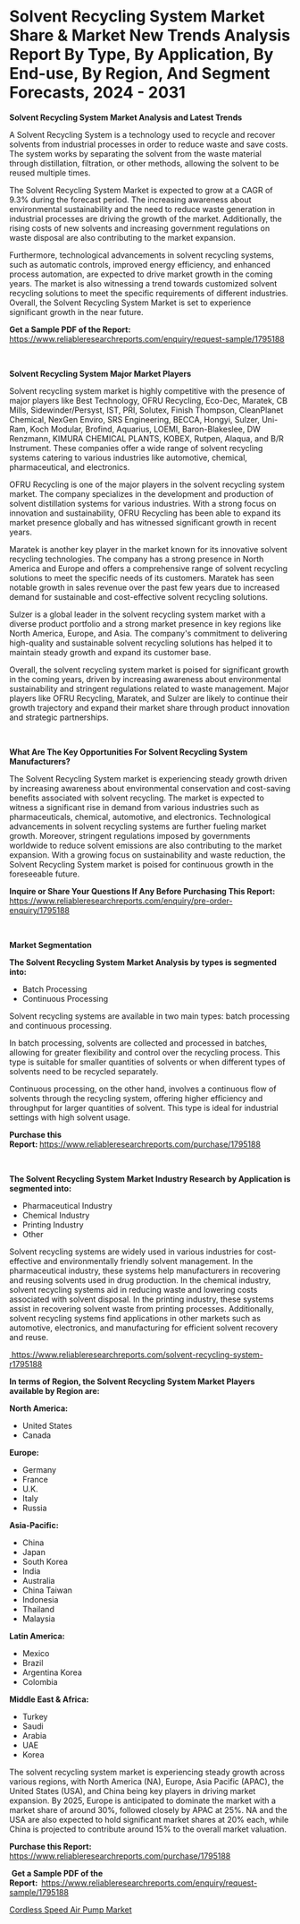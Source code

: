 <p><h1>Solvent Recycling System Market Share & Market New Trends Analysis Report By Type, By Application, By End-use, By Region, And Segment Forecasts, 2024 - 2031</h1></p><p><strong>Solvent Recycling System Market Analysis and Latest Trends</strong></p>
<p><p>A Solvent Recycling System is a technology used to recycle and recover solvents from industrial processes in order to reduce waste and save costs. The system works by separating the solvent from the waste material through distillation, filtration, or other methods, allowing the solvent to be reused multiple times.</p><p>The Solvent Recycling System Market is expected to grow at a CAGR of 9.3% during the forecast period. The increasing awareness about environmental sustainability and the need to reduce waste generation in industrial processes are driving the growth of the market. Additionally, the rising costs of new solvents and increasing government regulations on waste disposal are also contributing to the market expansion.</p><p>Furthermore, technological advancements in solvent recycling systems, such as automatic controls, improved energy efficiency, and enhanced process automation, are expected to drive market growth in the coming years. The market is also witnessing a trend towards customized solvent recycling solutions to meet the specific requirements of different industries. Overall, the Solvent Recycling System Market is set to experience significant growth in the near future.</p></p>
<p><strong>Get a Sample PDF of the Report:&nbsp;</strong> <a href="https://www.reliableresearchreports.com/enquiry/request-sample/1795188">https://www.reliableresearchreports.com/enquiry/request-sample/1795188</a></p>
<p>&nbsp;</p>
<p><strong>Solvent Recycling System Major Market Players</strong></p>
<p><p>Solvent recycling system market is highly competitive with the presence of major players like Best Technology, OFRU Recycling, Eco-Dec, Maratek, CB Mills, Sidewinder/Persyst, IST, PRI, Solutex, Finish Thompson, CleanPlanet Chemical, NexGen Enviro, SRS Engineering, BECCA, Hongyi, Sulzer, Uni-Ram, Koch Modular, Brofind, Aquarius, LOEMI, Baron-Blakeslee, DW Renzmann, KIMURA CHEMICAL PLANTS, KOBEX, Rutpen, Alaqua, and B/R Instrument. These companies offer a wide range of solvent recycling systems catering to various industries like automotive, chemical, pharmaceutical, and electronics.</p><p>OFRU Recycling is one of the major players in the solvent recycling system market. The company specializes in the development and production of solvent distillation systems for various industries. With a strong focus on innovation and sustainability, OFRU Recycling has been able to expand its market presence globally and has witnessed significant growth in recent years.</p><p>Maratek is another key player in the market known for its innovative solvent recycling technologies. The company has a strong presence in North America and Europe and offers a comprehensive range of solvent recycling solutions to meet the specific needs of its customers. Maratek has seen notable growth in sales revenue over the past few years due to increased demand for sustainable and cost-effective solvent recycling solutions.</p><p>Sulzer is a global leader in the solvent recycling system market with a diverse product portfolio and a strong market presence in key regions like North America, Europe, and Asia. The company's commitment to delivering high-quality and sustainable solvent recycling solutions has helped it to maintain steady growth and expand its customer base.</p><p>Overall, the solvent recycling system market is poised for significant growth in the coming years, driven by increasing awareness about environmental sustainability and stringent regulations related to waste management. Major players like OFRU Recycling, Maratek, and Sulzer are likely to continue their growth trajectory and expand their market share through product innovation and strategic partnerships.</p></p>
<p>&nbsp;</p>
<p><strong>What Are The Key Opportunities For Solvent Recycling System Manufacturers?</strong></p>
<p><p>The Solvent Recycling System market is experiencing steady growth driven by increasing awareness about environmental conservation and cost-saving benefits associated with solvent recycling. The market is expected to witness a significant rise in demand from various industries such as pharmaceuticals, chemical, automotive, and electronics. Technological advancements in solvent recycling systems are further fueling market growth. Moreover, stringent regulations imposed by governments worldwide to reduce solvent emissions are also contributing to the market expansion. With a growing focus on sustainability and waste reduction, the Solvent Recycling System market is poised for continuous growth in the foreseeable future.</p></p>
<p><strong>Inquire or Share Your Questions If Any Before Purchasing This Report:</strong> <a href="https://www.reliableresearchreports.com/enquiry/pre-order-enquiry/1795188">https://www.reliableresearchreports.com/enquiry/pre-order-enquiry/1795188</a></p>
<p>&nbsp;</p>
<p><strong>Market Segmentation</strong></p>
<p><strong>The Solvent Recycling System Market Analysis by types is segmented into:</strong></p>
<p><ul><li>Batch Processing</li><li>Continuous Processing</li></ul></p>
<p><p>Solvent recycling systems are available in two main types: batch processing and continuous processing. </p><p>In batch processing, solvents are collected and processed in batches, allowing for greater flexibility and control over the recycling process. This type is suitable for smaller quantities of solvents or when different types of solvents need to be recycled separately.</p><p>Continuous processing, on the other hand, involves a continuous flow of solvents through the recycling system, offering higher efficiency and throughput for larger quantities of solvent. This type is ideal for industrial settings with high solvent usage.</p></p>
<p><strong>Purchase this Report:&nbsp;</strong><a href="https://www.reliableresearchreports.com/purchase/1795188">https://www.reliableresearchreports.com/purchase/1795188</a></p>
<p>&nbsp;</p>
<p><strong>The Solvent Recycling System Market Industry Research by Application is segmented into:</strong></p>
<p><ul><li>Pharmaceutical Industry</li><li>Chemical Industry</li><li>Printing Industry</li><li>Other</li></ul></p>
<p><p>Solvent recycling systems are widely used in various industries for cost-effective and environmentally friendly solvent management. In the pharmaceutical industry, these systems help manufacturers in recovering and reusing solvents used in drug production. In the chemical industry, solvent recycling systems aid in reducing waste and lowering costs associated with solvent disposal. In the printing industry, these systems assist in recovering solvent waste from printing processes. Additionally, solvent recycling systems find applications in other markets such as automotive, electronics, and manufacturing for efficient solvent recovery and reuse.</p></p>
<p><a href="https://www.reliableresearchreports.com/solvent-recycling-system-r1795188">&nbsp;https://www.reliableresearchreports.com/solvent-recycling-system-r1795188</a></p>
<p><strong>In terms of Region, the Solvent Recycling System Market Players available by Region are:</strong></p>
<p>
    <p> <strong> North America: </strong>
        <ul>
            <li>United States</li>
            <li>Canada</li>
        </ul>
        </p> 
    <p> <strong> Europe: </strong>
        <ul>
            <li>Germany</li>
            <li>France</li>
            <li>U.K.</li>
            <li>Italy</li>
            <li>Russia</li>
        </ul>
        </p> 
    <p> <strong> Asia-Pacific: </strong>
        <ul>
            <li>China</li>
            <li>Japan</li>
            <li>South Korea</li>
            <li>India</li>
            <li>Australia</li>
            <li>China Taiwan</li>
            <li>Indonesia</li>
            <li>Thailand</li>
            <li>Malaysia</li>
        </ul>
        </p> 
    <p> <strong> Latin America: </strong>
        <ul>
            <li>Mexico</li>
            <li>Brazil</li>
            <li>Argentina Korea</li>
            <li>Colombia</li>
        </ul>
        </p> 
    <p> <strong> Middle East & Africa: </strong>
        <ul>
            <li>Turkey</li>
            <li>Saudi</li>
            <li>Arabia</li>
            <li>UAE</li>
            <li>Korea</li>
        </ul>
    </p>
    </p>
<p><p>The solvent recycling system market is experiencing steady growth across various regions, with North America (NA), Europe, Asia Pacific (APAC), the United States (USA), and China being key players in driving market expansion. By 2025, Europe is anticipated to dominate the market with a market share of around 30%, followed closely by APAC at 25%. NA and the USA are also expected to hold significant market shares at 20% each, while China is projected to contribute around 15% to the overall market valuation.</p></p>
<p><strong>Purchase this Report: </strong><a href="https://www.reliableresearchreports.com/purchase/1795188">https://www.reliableresearchreports.com/purchase/1795188</a></p>
<p>&nbsp;<strong>Get a Sample PDF of the Report:&nbsp;&nbsp;</strong><a href="https://www.reliableresearchreports.com/enquiry/request-sample/1795188">https://www.reliableresearchreports.com/enquiry/request-sample/1795188</a></p>
<p><strong></strong></p>
<p><p><a href="https://github.com/brenzgnarento/Market-Research-Report-List-2/blob/main/cordless-speed-air-pump-market.md">Cordless Speed Air Pump Market</a></p></p>